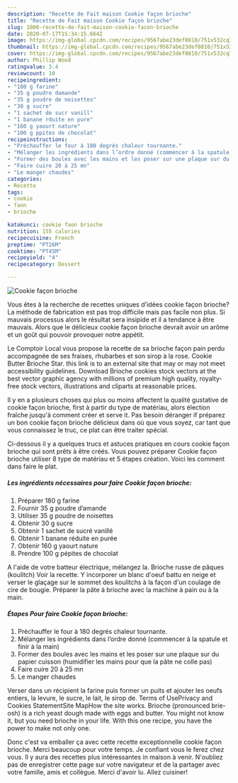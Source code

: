 ```yaml
---
description: "Recette de Fait maison Cookie façon brioche"
title: "Recette de Fait maison Cookie façon brioche"
slug: 1800-recette-de-fait-maison-cookie-facon-brioche
date: 2020-07-17T15:34:15.664Z
image: https://img-global.cpcdn.com/recipes/9567abe23def0810/751x532cq70/cookie-facon-brioche-photo-principale-de-la-recette.jpg
thumbnail: https://img-global.cpcdn.com/recipes/9567abe23def0810/751x532cq70/cookie-facon-brioche-photo-principale-de-la-recette.jpg
cover: https://img-global.cpcdn.com/recipes/9567abe23def0810/751x532cq70/cookie-facon-brioche-photo-principale-de-la-recette.jpg
author: Phillip Wood
ratingvalue: 3.4
reviewcount: 10
recipeingredient:
- "180 g farine"
- "35 g poudre damande"
- "35 g poudre de noisettes"
- "30 g sucre"
- "1 sachet de sucr vanill"
- "1 banane rduite en pure"
- "160 g yaourt nature"
- "100 g ppites de chocolat"
recipeinstructions:
- "Préchauffer le four à 180 degrés chaleur tournante."
- "Mélanger les ingrédients dans l’ordre donné (commencer à la spatule et finir à la main)"
- "Former des boules avec les mains et les poser sur une plaque sur du papier cuisson (humidifier les mains pour que la pâte ne colle pas)"
- "Faire cuire 20 à 25 mn"
- "Le manger chaudes"
categories:
- Recette
tags:
- cookie
- faon
- brioche

katakunci: cookie faon brioche 
nutrition: 155 calories
recipecuisine: French
preptime: "PT26M"
cooktime: "PT45M"
recipeyield: "4"
recipecategory: Dessert

---
```



![Cookie façon brioche](https://img-global.cpcdn.com/recipes/9567abe23def0810/751x532cq70/cookie-facon-brioche-photo-principale-de-la-recette.jpg)

Vous êtes à la recherche de recettes uniques d'idées cookie façon brioche? La méthode de fabrication est pas trop difficile mais pas facile non plus. Si mauvais processus alors le résultat sera insipide et il a tendance à être mauvais. Alors que le délicieux cookie façon brioche devrait avoir un arôme et un goût qui pouvoir provoquer notre appétit.

Le Comptoir Local vous propose la recette de sa brioche façon pain perdu accompagnée de ses fraises, rhubarbes et son sirop à la rose. Cookie Butter Brioche Star. this link is to an external site that may or may not meet accessibility guidelines. Download Brioche cookies stock vectors at the best vector graphic agency with millions of premium high quality, royalty-free stock vectors, illustrations and cliparts at reasonable prices.

Il y en a plusieurs choses qui plus ou moins affectent la qualité gustative de cookie façon brioche, first à partir du type de matériau, alors élection fraîche jusqu'à comment créer et serve it. Pas besoin déranger if préparez un bon cookie façon brioche délicieux dans où que vous soyez, car tant que vous connaissez le truc, ce plat can être traiter spécial.


Ci-dessous il y a quelques trucs et astuces pratiques en cours cookie façon brioche qui sont prêts à être créés. Vous pouvez préparer Cookie façon brioche utiliser 8 type de matériau et 5 étapes création. Voici les comment dans faire le plat.

<!--inarticleads1-->

##### Les ingrédients nécessaires pour faire Cookie façon brioche:

1. Préparer 180 g farine
1. Fournir 35 g poudre d’amande
1. Utiliser 35 g poudre de noisettes
1. Obtenir 30 g sucre
1. Obtenir 1 sachet de sucré vanillé
1. Obtenir 1 banane réduite en purée
1. Obtenir 160 g yaourt nature
1. Prendre 100 g pépites de chocolat


A l&#39;aide de votre batteur électrique, mélangez la. Brioche russe de pâques (koulitch) Voir la recette. Y incorporer un blanc d&#39;oeuf battu en neige et verser le glaçage sur le sommet des koulitchs à la façon d&#39;un coulage de cire de bougie. Préparer la pâte à brioche avec la machine à pain ou à la main. 

<!--inarticleads2-->

##### Étapes Pour faire Cookie façon brioche:

1. Préchauffer le four à 180 degrés chaleur tournante.
1. Mélanger les ingrédients dans l’ordre donné (commencer à la spatule et finir à la main)
1. Former des boules avec les mains et les poser sur une plaque sur du papier cuisson (humidifier les mains pour que la pâte ne colle pas)
1. Faire cuire 20 à 25 mn
1. Le manger chaudes


Verser dans un récipient la farine puis former un puits et ajouter les oeufs entiers, la levure, le sucre, le lait, le sirop de. Terms of UsePrivacy and Cookies StatementSite MapHow the site works. Brioche (pronounced brie-osh) is a rich yeast dough made with eggs and butter. You might not know it, but you need brioche in your life. With this one recipe, you have the power to make not only one. 


Donc c'est va emballer ça avec cette recette exceptionnelle cookie façon brioche. Merci beaucoup pour votre temps. Je confiant vous le ferez chez vous. Il y aura des recettes plus  intéressantes in maison à venir. N'oubliez pas de enregistrer cette page sur votre navigateur et de la partager avec votre famille, amis et collègue. Merci d'avoir lu. Allez cuisiner!

